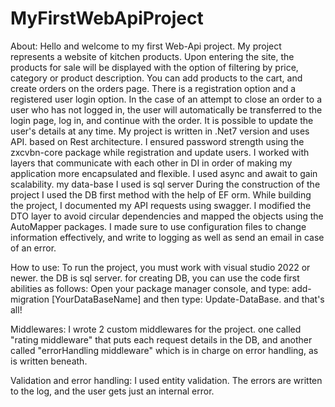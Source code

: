 # MyFirstWebApiProject
About:
Hello and welcome to my first Web-Api project.
My project represents a website of kitchen products.
Upon entering the site, the products for sale will be displayed with the option of filtering by price, category or product description.
You can add products to the cart, and create orders on the orders page.
There is a registration option and a registered user login option.
In the case of an attempt to close an order to a user who has not logged in, the user will automatically be transferred to the login page, log in, and continue with the order.
It is possible to update the user's details at any time.
My project is written in .Net7 version and uses API. based on Rest architecture. 
I ensured password strength using the zxcvbn-core package while registration and update users.
I worked with layers that communicate with each other in DI in order of making my application more encapsulated and flexible.
I used async and await to gain scalability.
my data-base I used is sql server
During the construction of the project I used the DB first method with the help of EF orm.
While building the project, I documented my API requests using swagger.
I modified the DTO layer to avoid circular dependencies and mapped the objects using the AutoMapper packages.
I made sure to use configuration files to change information effectively, and write to logging as well as send an email in case of an error.

How to use:
To run the project, you must work with visual studio 2022 or newer.
the DB is sql server.
for creating DB, you can use the code first abilities as follows:
Open your package manager console, 
and type: add-migration [YourDataBaseName] and then type: Update-DataBase. and that's all!

Middlewares: 
I wrote 2 custom middlewares for the project.
one called "rating middleware" that puts each request details in the DB, and another called "errorHandling middleware" which is in charge on error handling, as is written beneath. 

Validation and error handling:
I used entity validation.
The errors are written to the log, and the user gets just an internal error.
